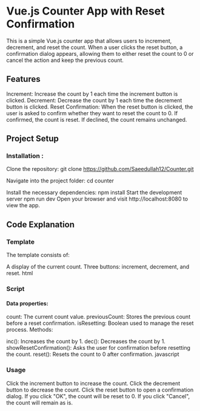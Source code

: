 # Vue.js Counter App with Reset Confirmation

This is a simple Vue.js counter app that allows users to increment, decrement, and reset the count. When a user clicks the reset button, a confirmation dialog appears, allowing them to either reset the count to 0 or cancel the action and keep the previous count.

## Features
Increment: Increase the count by 1 each time the increment button is clicked.
Decrement: Decrease the count by 1 each time the decrement button is clicked.
Reset Confirmation: When the reset button is clicked, the user is asked to confirm whether they want to reset the count to 0. If confirmed, the count is reset. If declined, the count remains unchanged.
## Project Setup
### Installation :
Clone the repository:
git clone https://github.com/Saeedullah12/Counter.git

Navigate into the project folder:
cd counter

Install the necessary dependencies:
npm install
Start the development server
npm run dev
Open your browser and visit http://localhost:8080 to view the app.

## Code Explanation
### Template
The template consists of:

A display of the current count.
Three buttons: increment, decrement, and reset.
html 
<template>
  <h5>{{ count }}</h5>
  <button @click="inc">increment</button>
  <button @click="dec">decrement</button>
  <button @click="showResetConfirmation">reset</button>
</template>

### Script
#### Data properties:

count: The current count value.
previousCount: Stores the previous count before a reset confirmation.
isResetting: Boolean used to manage the reset process.
Methods:

inc(): Increases the count by 1.
dec(): Decreases the count by 1.
showResetConfirmation(): Asks the user for confirmation before resetting the count.
reset(): Resets the count to 0 after confirmation.
javascript

<script>
export default {
  name: "app",
  data() {
    return {
      count: 0,
      previousCount: 0,
      isResetting: false,
    };
  },
  methods: {
    inc() {
      this.count++;
    },
    dec() {
      this.count--;
    },

    showResetConfirmation() {
      this.previousCount = this.count;
      const confirmReset = confirm("Do you want to reset the count?");
      if (confirmReset) {
        this.reset();
      } else {
        this.count = this.previousCount;
      }
    },

    reset() {
      this.count = 0;
      alert("Count has been reset to 0.");
    },
  },
};
</script>

### Usage
Click the increment button to increase the count.
Click the decrement button to decrease the count.
Click the reset button to open a confirmation dialog. If you click "OK", the count will be reset to 0. If you click "Cancel", the count will remain as is.
